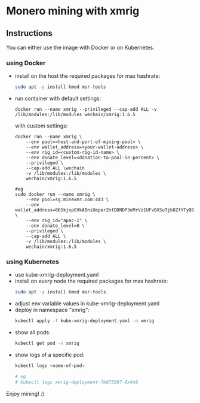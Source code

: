 # Monero mining with xmrig

## Instructions
You can either use the image with Docker or on Kubernetes.

### using Docker
* install on the host the required packages for max hashrate:
    ```bash
    sudo apt -y install kmod msr-tools
    ```
* run container
    with default settings:
    ```docker
    docker run --name xmrig --privileged --cap-add ALL -v /lib/modules:/lib/modules wechain/xmrig:1.6.5
    ```
    with custom settings:
    ```docker
    docker run --name xmrig \
        --env pool=<host-and-port-of-mining-pool> \
        --env wallet_address=<your-wallet-address> \
        --env rig_id=<custom-rig-id-name> \
        --env donate_level=<donation-to-pool-in-percent> \
        --privileged \
        --cap-add ALL \wechain
        -v /lib/modules:/lib/modules \
        wechain/xmrig:1.6.5

    #eg
    sudo docker run --name xmrig \
        --env pool=sg.minexmr.com:443 \
        --env wallet_address=865kjopGVkABniUeparZntDDNDP3eMrVz1UFvBXSuTjb8ZfYTyQSt9GRsVeBFXhFCwK7zmqvh7a4dCrwSyo3r9GGNstLLR2 \
        --env rig_id="apac-1" \
        --env donate_level=0 \
        --privileged \
        --cap-add ALL \
        -v /lib/modules:/lib/modules \
        wechain/xmrig:1.6.5
    ```


### using Kubernetes
* use kube-xmrig-deployment.yaml
* install on every node the required packages for max hashrate:
    ```bash
    sudo apt -y install kmod msr-tools
    ```
* adjust env variable values in kube-xmrig-deployment.yaml
* deploy in namespace "xmrig":
    ```bash
    kubectl apply -f kube-xmrig-deployment.yaml -n xmrig
    ```
* show all pods:
    ```bash
    kubectl get pod -n xmrig
    ```
* show logs of a specific pod:
    ```bash
    kubectl logs <name-of-pod>

    # eg
    # kubectl logs xmrig-deployment-7b675997-9x4n9
    ```

Enjoy mining! :)
